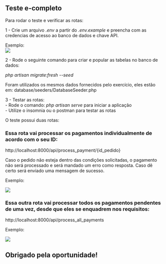 ## Teste e-completo 

Para rodar o teste e verificar as rotas:

1 - Crie um arquivo <em>.env</em> a partir do <em> .env.example</em> e preencha com as credencias de acesso ao banco de dados e chave API.<br>

Exemplo:<br>
<img src='https://i.imgur.com/qCTWHNw.png'>

2 - Rode o seguinte comando para criar e popular as tabelas no banco de dados:<br>

<em>php artisan migrate:fresh --seed</em> <br>

Foram utilizados os mesmos dados fornecidos pelo exercício, eles estão em: database/seeders/DatabaseSeeder.php

3 - Testar as rotas:<br>
    - Rode o comando: <em>php artisan serve</em> para iniciar a aplicação<br>
    - Utilize o insomnia ou o postman para testar as rotas


O teste possui duas rotas:

### Essa rota vai processar os pagamentos individualmente de acordo com o seu ID:
http://localhost:8000/api/process_payment/{id_pedido}

Caso o pedido não esteja dentro das condições solicitadas, o pagamento não será processado e será mandado um erro como resposta. Caso dê certo será enviado uma mensagem de sucesso.

Exemplo: <br>

<img src="https://i.imgur.com/GjTaZoq.png"> <br>


### Essa outra rota vai processar todos os pagamentos pendentes de uma vez, desde que eles se enquadrem nos requisitos:
http://localhost:8000/api/process_all_payments

Exemplo:

<img src="https://i.imgur.com/GuYsVty.png"> <br>

## Obrigado pela oportunidade!
